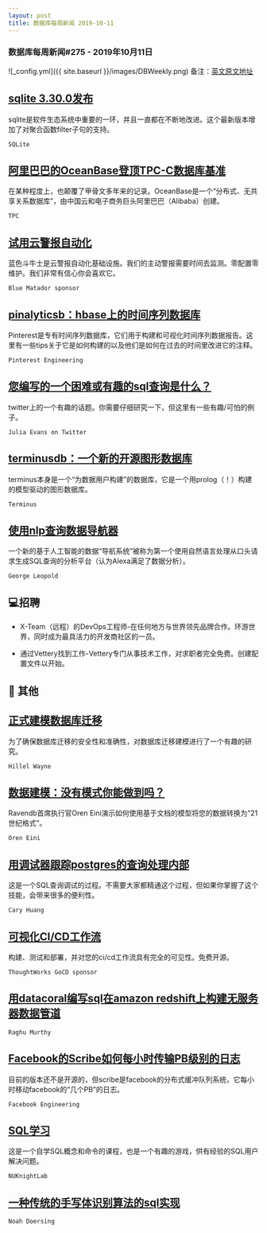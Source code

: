 ```yaml
---
layout: post
title: 数据库每周新闻 2019-10-11
---
```

### 数据库每周新闻#275 - 2019年10月11日
![_config.yml]({{ site.baseurl }}/images/DBWeekly.png)
备注：[英文原文地址](https://dbweekly.com/issues/275)


## [sqlite 3.30.0发布](https://dbweekly.com/link/78460/web)
sqlite是软件生态系统中重要的一环，并且一直都在不断地改进。这个最新版本增加了对聚合函数filter子句的支持。

`SQLite`


## [阿里巴巴的OceanBase登顶TPC-C数据库基准](https://dbweekly.com/link/78461/web)
在某种程度上，也颠覆了甲骨文多年来的记录。OceanBase是一个“分布式、无共享关系数据库”，由中国云和电子商务巨头阿里巴巴（Alibaba）创建。

`TPC`


## [试用云警报自动化](https://dbweekly.com/link/78463/web)
蓝色斗牛士是云警报自动化基础设施。我们的主动警报需要时间去监测。零配置零维护。我们非常有信心你会喜欢它。

`Blue Matador sponsor`


## [pinalyticsb：hbase上的时间序列数据库](https://dbweekly.com/link/78464/web)
Pinterest是专有时间序列数据库，它们用于构建和可视化时间序列数据报告。这里有一些tips关于它是如何构建的以及他们是如何在过去的时间里改进它的注释。

`Pinterest Engineering`


## [您编写的一个困难或有趣的sql查询是什么？](https://dbweekly.com/link/78465/web)
twitter上的一个有趣的话题。你需要仔细研究一下，但这里有一些有趣/可怕的例子。

`Julia Evans on Twitter`


## [terminusdb：一个新的开源图形数据库](https://dbweekly.com/link/78466/web)
terminus本身是一个“为数据用户构建”的数据库，它是一个用prolog（！）构建的模型驱动的图形数据库。

`Terminus`




## [使用nlp查询数据导航器](https://dbweekly.com/link/78468/web)
一个新的基于人工智能的数据“导航系统”被称为第一个使用自然语言处理从口头请求生成SQL查询的分析平台（认为Alexa满足了数据分析）。

`George Leopold`
## 💻招聘


- X-Team（远程）的DevOps工程师-在任何地方与世界领先品牌合作。环游世界，同时成为最具活力的开发商社区的一员。


- 通过Vettery找到工作-Vettery专门从事技术工作，对求职者完全免费。创建配置文件以开始。
## 📒 其他


## [正式建模数据库迁移](https://dbweekly.com/link/78470/web)
为了确保数据库迁移的安全性和准确性，对数据库迁移建模进行了一个有趣的研究。

`Hillel Wayne`




## [数据建模：没有模式你能做到吗？](https://dbweekly.com/link/78471/web)
Ravendb首席执行官Oren Eini演示如何使用基于文档的模型将您的数据转换为“21世纪格式”。

`Oren Eini`




## [用调试器跟踪postgres的查询处理内部](https://dbweekly.com/link/78472/web)
这是一个SQL查询调试的过程。不需要大家都精通这个过程，但如果你掌握了这个技能，会带来很多的便利性。

`Cary Huang`




## [可视化CI/CD工作流](https://dbweekly.com/link/78473/web)
构建、测试和部署，并对您的ci/cd工作流具有完全的可见性。免费开源。

`ThoughtWorks GoCD sponsor`




## [用datacoral编写sql在amazon redshift上构建无服务器数据管道](https://dbweekly.com/link/78474/web)

`Raghu Murthy`




## [Facebook的Scribe如何每小时传输PB级别的日志](https://dbweekly.com/link/78475/web)
目前的版本还不是开源的，但scribe是facebook的分布式缓冲队列系统，它每小时移动facebook的“几个PB”的日志。

`Facebook Engineering`




## [SQL学习](https://dbweekly.com/link/78476/web)
这是一个自学SQL概念和命令的课程，也是一个有趣的游戏，供有经验的SQL用户解决问题。

`NUKnightLab`




## [一种传统的手写体识别算法的sql实现](https://dbweekly.com/link/78477/web)
`Noah Doersing`


